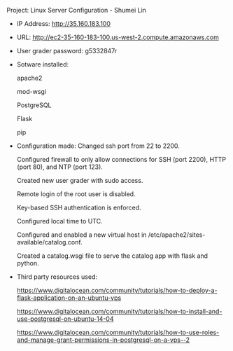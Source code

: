Project: Linux Server Configuration - Shumei Lin

- IP Address: http://35.160.183.100
- URL: http://ec2-35-160-183-100.us-west-2.compute.amazonaws.com
- User grader password: g5332847r
- Sotware installed:

	apache2
	
	mod-wsgi
	
	PostgreSQL
	
	Flask
	
	pip

- Configuration made:
	Changed ssh port from 22 to 2200.
	
	Configured firewall to only allow connections for SSH (port 2200), HTTP (port 80), and NTP (port 123).
	
	Created new user grader with sudo access.
	
	Remote login of the root user is disabled.
	
	Key-based SSH authentication is enforced.
	
	Configured local time to UTC.
	
	Configured and enabled a new virtual host in /etc/apache2/sites-available/catalog.conf.
	
	Created a catalog.wsgi file to serve the catalog app with flask and python.

- Third party resources used:

	https://www.digitalocean.com/community/tutorials/how-to-deploy-a-flask-application-on-an-ubuntu-vps
	
	https://www.digitalocean.com/community/tutorials/how-to-install-and-use-postgresql-on-ubuntu-14-04
	
	https://www.digitalocean.com/community/tutorials/how-to-use-roles-and-manage-grant-permissions-in-postgresql-on-a-vps--2
